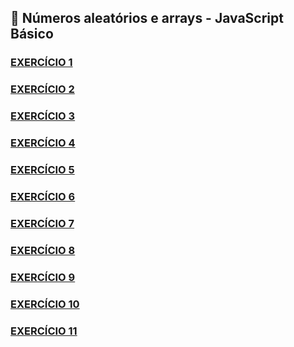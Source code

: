 ## 🧮 Números aleatórios e arrays - JavaScript Básico

### [EXERCÍCIO 1](index1.html)

### [EXERCÍCIO 2](index2.html)

### [EXERCÍCIO 3](index3.html)

### [EXERCÍCIO 4](index4.html)

### [EXERCÍCIO 5](index5.html)

### [EXERCÍCIO 6](index6.html)

### [EXERCÍCIO 7](index7.html)

### [EXERCÍCIO 8](index8.html)

### [EXERCÍCIO 9](index9.html)

### [EXERCÍCIO 10](index10.html)

### [EXERCÍCIO 11](index11.html)
